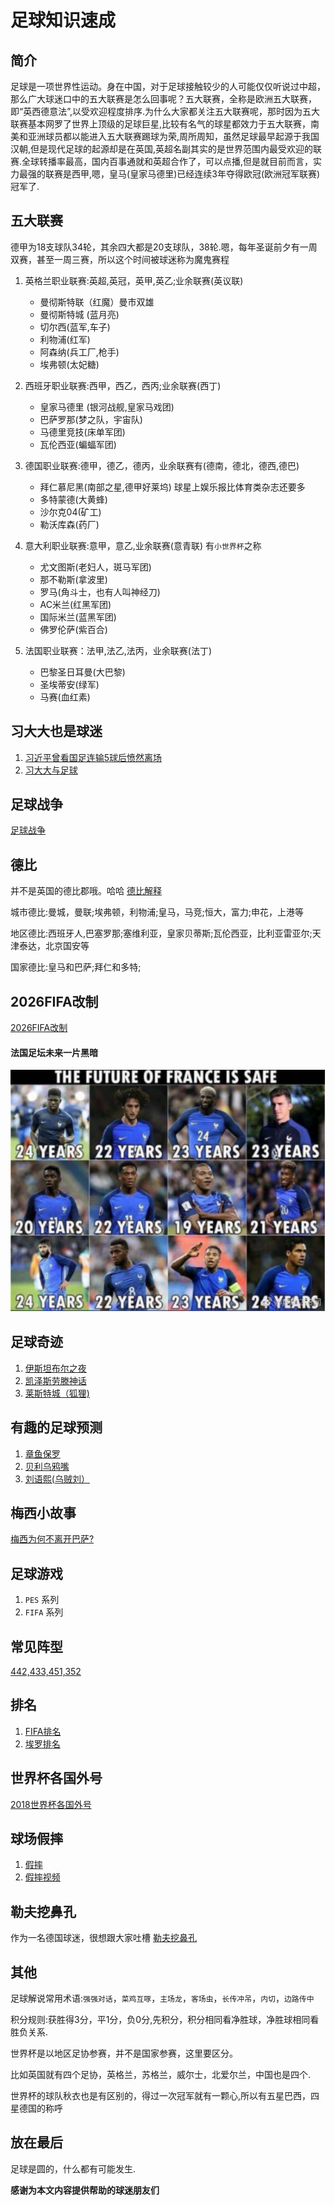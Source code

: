# 足球知识速成

## 简介
足球是一项世界性运动。身在中国，对于足球接触较少的人可能仅仅听说过中超，那么广大球迷口中的五大联赛是怎么回事呢？五大联赛，全称是欧洲五大联赛，即“英西德意法”,以受欢迎程度排序.为什么大家都关注五大联赛呢，那时因为五大联赛基本网罗了世界上顶级的足球巨星,比较有名气的球星都效力于五大联赛，南美和亚洲球员都以能进入五大联赛踢球为荣,周所周知，虽然足球最早起源于我国汉朝,但是现代足球的起源却是在英国,英超名副其实的是世界范围内最受欢迎的联赛.全球转播率最高，国内百事通就和英超合作了，可以点播,但是就目前而言，实力最强的联赛是西甲,嗯，皇马(皇家马德里)已经连续3年夺得欧冠(欧洲冠军联赛)冠军了.

## 五大联赛
德甲为18支球队34轮，其余四大都是20支球队，38轮.嗯，每年圣诞前夕有一周双赛，甚至一周三赛，所以这个时间被球迷称为魔鬼赛程

1. 英格兰职业联赛:英超,英冠，英甲,英乙;业余联赛(英议联)
    * 曼彻斯特联（红魔）曼市双雄
    * 曼彻斯特城 (蓝月亮)
    * 切尔西(蓝军,车子)
    * 利物浦(红军)
    * 阿森纳(兵工厂,枪手)
    * 埃弗顿(太妃糖)

1. 西班牙职业联赛:西甲，西乙，西丙;业余联赛(西丁)
    * 皇家马德里 (银河战舰,皇家马戏团)
    * 巴萨罗那(梦之队，宇宙队)
    * 马德里竞技(床单军团)
    * 瓦伦西亚(蝙蝠军团)

1. 德国职业联赛:德甲，德乙，德丙，业余联赛有(德南，德北，德西,德巴)
    * 拜仁慕尼黑(南部之星,德甲好莱坞) 球星上娱乐报比体育类杂志还要多
    * 多特蒙德(大黄蜂)
    * 沙尔克04(矿工)
    * 勒沃库森(药厂)

1. 意大利职业联赛:意甲，意乙,业余联赛(意青联) 有`小世界杯`之称
    * 尤文图斯(老妇人，斑马军团)
    * 那不勒斯(拿波里)
    * 罗马(角斗士，也有人叫神经刀)
    * AC米兰(红黑军团)
    * 国际米兰(蓝黑军团)
    * 佛罗伦萨(紫百合)

1. 法国职业联赛：法甲,法乙,法丙，业余联赛(法丁)
    * 巴黎圣日耳曼(大巴黎)
    * 圣埃蒂安(绿军)
    * 马赛(血红素)

## 习大大也是球迷
1. [习近平曾看国足连输5球后愤然离场](http://www.taiwan.cn/xwzx/PoliticsNews/201602/t20160222_11391751.htm '习近平曾看国足连输5球后愤然离场')
1. [习大大与足球](http://gx.people.com.cn/cpc/n/2014/0702/c179665-21555992-5.html '习大大与足球')

## 足球战争
[足球战争](http://baijiahao.baidu.com/s?id=1603075507873669803&wfr=spider&for=pc '足球战争')

## 德比
并不是英国的德比郡哦。哈哈     [德比解释](https://baike.baidu.com/item/%E5%BE%B7%E6%AF%94/10557508?fr=aladdin '德比解释')

城市德比:曼城，曼联;埃弗顿，利物浦;皇马，马竞;恒大，富力;申花，上港等

地区德比:西班牙人,巴塞罗那;塞维利亚，皇家贝蒂斯;瓦伦西亚，比利亚雷亚尔;天津泰达，北京国安等

国家德比:皇马和巴萨;拜仁和多特;

## 2026FIFA改制
[2026FIFA改制](http://baijiahao.baidu.com/s?id=1603237889455445382&wfr=spider&for=pc  '2026FIFA改制')

#### 法国足坛未来一片黑暗
![黑暗](/Images/Essay/足球知识速成/football_01.png '黑暗')

## 足球奇迹
1. [伊斯坦布尔之夜](https://baike.baidu.com/item/2005%E5%B9%B4%E6%AC%A7%E6%B4%B2%E5%86%A0%E5%86%9B%E8%81%94%E8%B5%9B%E5%86%B3%E8%B5%9B/8043282?fr=aladdin&fromid=7324590&fromtitle=%E4%BC%8A%E6%96%AF%E5%9D%A6%E5%B8%83%E5%B0%94%E4%B9%8B%E5%A4%9C‘伊斯坦布尔之夜’)
1. [凯泽斯劳滕神话](https://baike.baidu.com/item/%E5%87%AF%E6%B3%BD%E6%96%AF%E5%8A%B3%E6%BB%95%E7%A5%9E%E8%AF%9D/7020445?fr=aladdin '凯泽斯劳滕神话')
1. [莱斯特城（狐狸)](http://www.vci.cc/v/b0b942 '莱斯特城')

## 有趣的足球预测
1. [章鱼保罗](https://baike.baidu.com/item/%E7%AB%A0%E9%B1%BC%E4%BF%9D%E7%BD%97/6162367?fr=aladdin '章鱼保罗')
1. [贝利乌鸦嘴](https://baike.baidu.com/item/%E8%B4%9D%E5%88%A9%E4%B9%8C%E9%B8%A6%E5%98%B4/12616886 '贝利乌鸦嘴')
1. [刘语熙(乌贼刘）](https://sports.eastday.com/a/180626172712210000000.html '刘语熙(乌贼刘）')

## 梅西小故事
[梅西为何不离开巴萨?](https://baijiahao.baidu.com/s?id=1602057670102882092&wfr=spider&for=pc)

## 足球游戏
1. `PES` 系列
1. `FIFA` 系列

## 常见阵型
[442,433,451,352](https://jingyan.baidu.com/article/c275f6ba3f5651e33d7567a8.html '阵型')

## 排名
1. [FIFA排名](https://www.fifa.com/fifa-world-ranking/ranking-table/men/ 'FIFA排名')
1. [埃罗排名](http://www.eloratings.net/ '埃罗排名')

## 世界杯各国外号
[2018世界杯各国外号](http://baijiahao.baidu.com/s?id=1584379156716212188&wfr=spider&for=pc)

## 球场假摔
1. [假摔](http://www.sohu.com/a/126364437_583512 '假摔')
1. [假摔视频](https://tieba.baidu.com/p/5044610658?red_tag=2435034722 '假摔视频')

## 勒夫挖鼻孔
作为一名德国球迷，很想跟大家吐槽 [勒夫挖鼻孔](http://2014.163.com/14/0618/16/9V1KTCFL000505HF.html#p=9V05KT3D5O2H0005'勒夫挖鼻孔')

## 其他
足球解说常用术语:`强强对话`，`菜鸡互啄`，`主场龙`，`客场虫`，`长传冲吊`，`内切`，`边路传中`

积分规则:获胜得3分，平1分，负0分,先积分，积分相同看净胜球，净胜球相同看胜负关系.

世界杯是以地区足协参赛，并不是国家参赛，这里要区分。

比如英国就有四个足协，英格兰，苏格兰，威尔士，北爱尔兰，中国也是四个.

世界杯的球队秋衣也是有区别的，得过一次冠军就有一颗心,所以有五星巴西，四星德国的称呼

## 放在最后
足球是圆的，什么都有可能发生.

**感谢为本文内容提供帮助的球迷朋友们**




